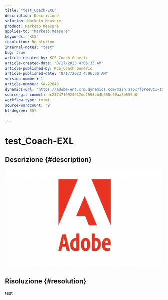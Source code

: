 ```yaml
---
title: "test_Coach-EXL"
description: Descrizione
solution: Marketo Measure
product: Marketo Measure
applies-to: "Marketo Measure"
keywords: “KCS”
resolution: Resolution
internal-notes: "test"
bug: true
article-created-by: KCS_Coach Generic
article-created-date: "8/17/2023 4:05:33 AM"
article-published-by: KCS_Coach Generic
article-published-date: "8/17/2023 4:06:56 AM"
version-number: 1
article-number: KA-22649
dynamics-url: "https://adobe-ent.crm.dynamics.com/main.aspx?forceUCI=1&pagetype=entityrecord&etn=knowledgearticle&id=42b88d49-b33c-ee11-bdf4-6045bd006079"
source-git-commit: ec2374710924927dd2593cb4b655c60aa5b555a8
workflow-type: tm+mt
source-wordcount: '9'
ht-degree: 55%

---
```


# test_Coach-EXL

## Descrizione {#description}

![](assets/___50602d7c-b33c-ee11-bdf4-6045bd006079___.png)

## Risoluzione {#resolution}


test
